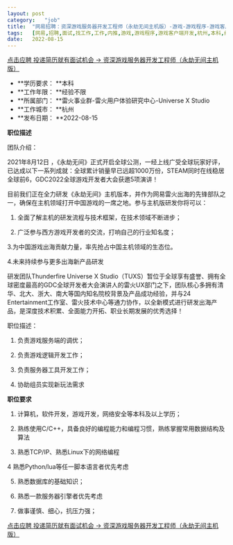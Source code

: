 ```yaml
---
layout:	post
category:	"job"
title:	"网易招聘：资深游戏服务器开发工程师（永劫无间主机版）-游戏-游戏程序-游戏客户端开发-杭州本科经验不限"
tags:	[网易,招聘,面试,找工作,工作,内推,游戏,游戏程序,游戏客户端开发,杭州,本科,经验不限]
date:	2022-08-15
---
```


[点击应聘 投递简历就有面试机会 ->  资深游戏服务器开发工程师（永劫无间主机版）](http://mobile.bole.netease.com/bole/boleDetail?id=42357&employeeId=346f03c3cda5f04c&key=all)



- **学历要求： **本科
- **工作年限： **经验不限
- **所属部门： **雷火事业群-雷火用户体验研究中心-Universe X Studio
- **工作城市： **杭州
- **发布日期： **2022-08-15



**职位描述**

团队介绍：

2021年8月12日 ，《永劫无间》正式开启全球公测，一经上线广受全球玩家好评，已达成以下一系列成就：全球累计销量早已远超1000万份，STEAM同时在线稳居全球前6，GDC2022全球游戏开发者大会获邀5项演讲！



目前我们正在全力研发《永劫无间》主机版本，并作为网易雷火出海的先锋部队之一，确保在主机领域打开中国游戏的一席之地。参与主机版研发你将可以：

1. 全面了解主机的研发流程与技术框架，在技术领域不断进步；

2. 广泛参与西方游戏开发者的交流，打响自己的行业知名度；

3.为中国游戏出海贡献力量，率先抢占中国主机领域的生态位。

4.未来持续参与更多出海新产品研发



研发团队Thunderfire Universe X Studio（TUXS）暂位于全球享有盛誉、拥有全球密度最高的GDC全球开发者大会演讲人的雷火UX部门之下，团队核心多拥有清华、北大、浙大、南大等国内知名院校背景及产品成功经验，并与24 Entertainment工作室、雷火技术中心等通力协作，以全新模式进行研发出海产品，是深度技术积累、全面能力开拓、职业长期发展的优秀选择！



职位描述：

1. 负责游戏服务端的调优；

2. 负责游戏逻辑开发工作； 

3. 负责服务器工具开发工作； 

4. 协助组员实现新玩法需求



**职位要求**

1. 计算机，软件开发，游戏开发，网络安全等本科及以上学历； 

2. 熟练使用C/C++，具备良好的编程能力和编程习惯，熟练掌握常用数据结构及算法

3. 熟悉TCP/IP、熟悉Linux下的网络编程

4 熟悉Python/lua等任一脚本语言者优先考虑

5. 熟悉数据库的基础知识； 

6. 熟悉一款服务器引擎者优先考虑

7. 做事谨慎、细心，抗压力强；



[点击应聘 投递简历就有面试机会 ->  资深游戏服务器开发工程师（永劫无间主机版）](http://mobile.bole.netease.com/bole/boleDetail?id=42357&employeeId=346f03c3cda5f04c&key=all)